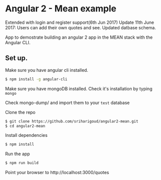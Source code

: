 # Angular 2 - Mean example 
 Extended with login and register support(6th Jun 2017)
 Update 11th June 2017: Users can add their own quotes and see. Updated datbase schema. 

 

App to demostrate building an angular 2 app in the MEAN stack with the Angular CLI.

## Set up.
Make sure you have angular cli installed.
```bash
$ npm install -g angular-cli
```

Make sure you have mongoDB installed. Check it's installation by typing `mongo`

Check mongo-dump/ and import them to your `test` database

Clone the repo
```bash
$ git clone https://github.com/sriharigoud/angular2-mean.git
$ cd angular2-mean
```

Install dependencies
```bash
$ npm install
```

Run the app
```bash
$ npm run build
```

Point your browser to http://localhost:3000/quotes
